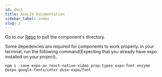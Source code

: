 ```yaml
---
id: doc1
title: AxaLib Documentation
sidebar_label: index
slug: /
---
```


Go to our [Repo](https://github.com/xalima99/axalib) to pull the component's directory.


Some depedencies are required for components to work properly.
in your terminal, run the following command(Expecting that you already have expo installed on your project).

````
npm i -save expo-av react-native-video prop-types expo-font enzyme @expo-google-fonts/inter @use-expo/font
````